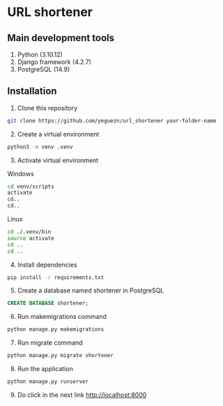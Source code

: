 # URL shortener

## Main development tools
1. Python (3.10.12)
2. Django framework (4.2.7)
3. PostgreSQL (14.9)

## Installation
1. Clone this repository
```bash script
git clone https://github.com/yeguezn/url_shortener your-folder-name
```
2. Create a virtual environment
```bash script
python3 -m venv .venv
```
3. Activate virtual environment

Windows
```bash script
cd venv/scripts
activate
cd..
cd.. 
```

Linux
```bash script
cd ./.venv/bin
source activate
cd ..
cd ..
```
4. Install dependencies
```bash script
pip install -r requirements.txt
```

5. Create a database named shortener in PostgreSQL
~~~~sql
CREATE DATABASE shortener;
~~~~
6. Run makemigrations command
```bash script
python manage.py makemigrations
```
7. Run migrate command
```bash script
python manage.py migrate shortener
```
8. Run the application
```bash script
python manage.py runserver
```
9. Do click in the next link
[http://localhost:8000](http://localhost:8000)
